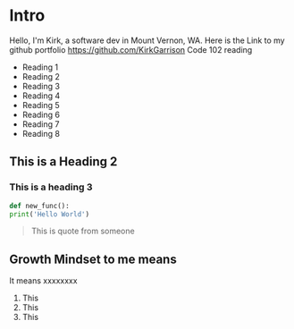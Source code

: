 # Intro
Hello, I'm Kirk, a software dev in Mount Vernon, WA. Here is the Link to my github portfolio https://github.com/KirkGarrison
Code 102 reading

- Reading 1
- Reading 2
- Reading 3
- Reading 4
- Reading 5
- Reading 6
- Reading 7
- Reading 8

## This is a Heading 2
### This is a heading 3

```python
def new_func():
print('Hello World')
```
> This is quote from someone

## Growth Mindset to me means
It means xxxxxxxx
1. This
2. This
3. This

